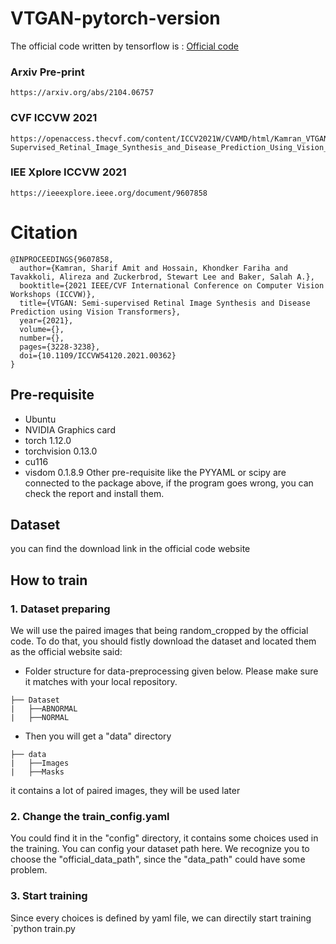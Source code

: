 # VTGAN-pytorch-version
The official code written by tensorflow is :
[Official code](https://github.com/SharifAmit/VTGAN)


### Arxiv Pre-print
```
https://arxiv.org/abs/2104.06757
```
### CVF ICCVW 2021
```
https://openaccess.thecvf.com/content/ICCV2021W/CVAMD/html/Kamran_VTGAN_Semi-Supervised_Retinal_Image_Synthesis_and_Disease_Prediction_Using_Vision_ICCVW_2021_paper.html
```
### IEE Xplore ICCVW 2021
```
https://ieeexplore.ieee.org/document/9607858
```
# Citation 
```
@INPROCEEDINGS{9607858,
  author={Kamran, Sharif Amit and Hossain, Khondker Fariha and Tavakkoli, Alireza and Zuckerbrod, Stewart Lee and Baker, Salah A.},
  booktitle={2021 IEEE/CVF International Conference on Computer Vision Workshops (ICCVW)}, 
  title={VTGAN: Semi-supervised Retinal Image Synthesis and Disease Prediction using Vision Transformers}, 
  year={2021},
  volume={},
  number={},
  pages={3228-3238},
  doi={10.1109/ICCVW54120.2021.00362}
}
```

## Pre-requisite
- Ubuntu
- NVIDIA Graphics card
- torch 1.12.0
- torchvision 0.13.0 
- cu116
- visdom 0.1.8.9
Other pre-requisite like the PYYAML or scipy are connected to the package above, 
if the program goes wrong, you can check the  report and install them.

## Dataset
you can find the download link in the official code website

## How to train
### 1. Dataset preparing
We will use the paired images that being random_cropped by the official code. To do that, you should fistly download the dataset
and located them as the official website said:
- Folder structure for data-preprocessing given below. Please make sure it matches with your local repository.
```
├── Dataset
|   ├──ABNORMAL
|   ├──NORMAL
```
- Then you will get a "data" directory
```
├── data
|   ├──Images
|   ├──Masks
```
it contains a lot of paired images, they will be used later

### 2. Change the train_config.yaml
You could find it in the "config" directory, it contains some choices used in the training. 
You can config your dataset path here. We recognize you to choose the "official_data_path", since the "data_path" could have some problem.

### 3. Start training
Since every choices is defined by yaml file, we can directily start training
`python train.py


